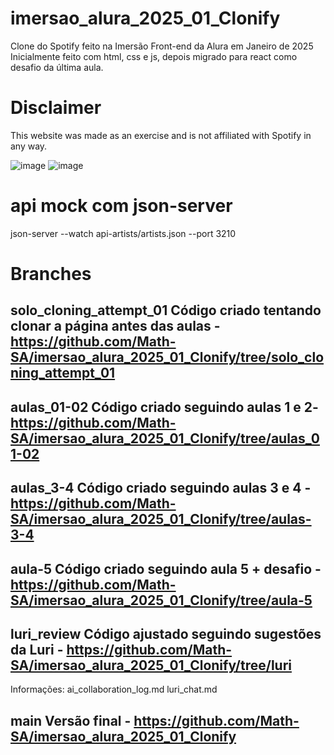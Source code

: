 # imersao_alura_2025_01_Clonify
Clone do Spotify feito na Imersão Front-end da Alura em Janeiro de 2025
Inicialmente feito com html, css e js, depois migrado para react como desafio da última aula.

# Disclaimer
This website was made as an exercise and is not affiliated with Spotify in any way.

![image](https://github.com/user-attachments/assets/623ef322-a5e4-426b-ac5c-56df7d400a97)
![image](https://github.com/user-attachments/assets/5f50f98b-8ccb-4057-9bd3-270f96deba1a)

# api mock com json-server
json-server --watch api-artists/artists.json --port 3210

# Branches
## solo_cloning_attempt_01 Código criado tentando clonar a página antes das aulas - https://github.com/Math-SA/imersao_alura_2025_01_Clonify/tree/solo_cloning_attempt_01

## aulas_01-02 Código criado seguindo aulas 1 e 2- https://github.com/Math-SA/imersao_alura_2025_01_Clonify/tree/aulas_01-02

## aulas_3-4 Código criado seguindo aulas 3 e 4 - https://github.com/Math-SA/imersao_alura_2025_01_Clonify/tree/aulas-3-4

## aula-5 Código criado seguindo aula 5 + desafio - https://github.com/Math-SA/imersao_alura_2025_01_Clonify/tree/aula-5

## luri_review Código ajustado seguindo sugestões da Luri - https://github.com/Math-SA/imersao_alura_2025_01_Clonify/tree/luri
Informações: 
ai_collaboration_log.md 
luri_chat.md


## main Versão final - https://github.com/Math-SA/imersao_alura_2025_01_Clonify
